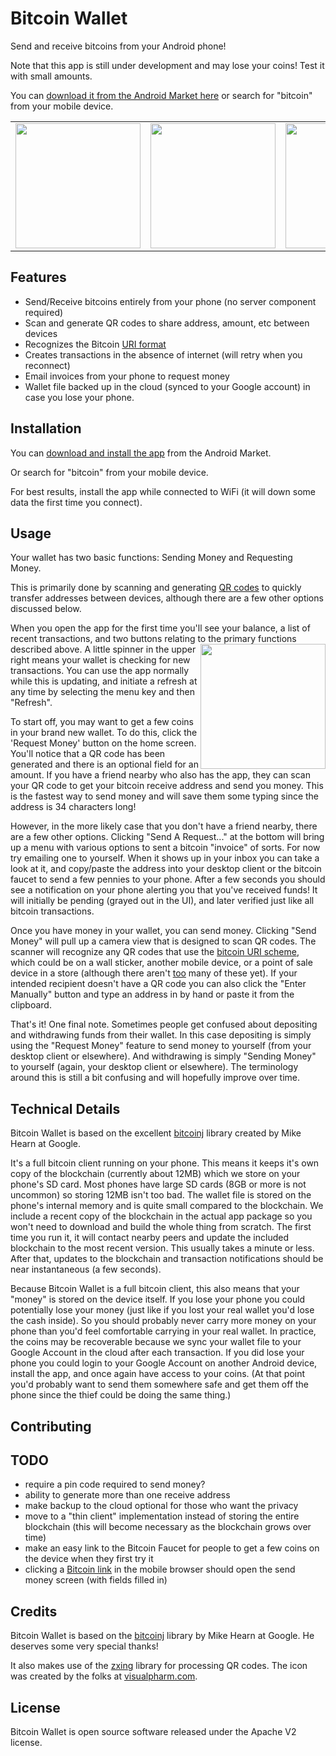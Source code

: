 Bitcoin Wallet
==============

Send and receive bitcoins from your Android phone!

Note that this app is still under development and may lose your coins!  Test it with small amounts.

You can [download it from the Android Market here](http://example.com/) or search for "bitcoin" from your mobile device.

<table>
  <tr>
    <td><img src="http://i.imgur.com/aqF3p.png" width="200" /></td>    
    <td><img src="http://i.imgur.com/ilvNp.png" width="200" /></td>
    <td><img src="http://i.imgur.com/ObBth.png" width="200" /></td>
    <td><img src="http://i.imgur.com/TsZc7.png" width="200" /></td>
  </tr>
</table>

Features
--------

* Send/Receive bitcoins entirely from your phone (no server component required)
* Scan and generate QR codes to share address, amount, etc between devices
* Recognizes the Bitcoin [URI format](https://en.bitcoin.it/wiki/URI_Scheme)
* Creates transactions in the absence of internet (will retry when you reconnect)
* Email invoices from your phone to request money
* Wallet file backed up in the cloud (synced to your Google account) in case you lose your phone.

Installation
-------------

You can [download and install the app](http://example.com/) from the Android Market.

Or search for "bitcoin" from your mobile device.

For best results, install the app while connected to WiFi (it will down some data the first time you connect).

Usage
-----

Your wallet has two basic functions: Sending Money and Requesting Money.

This is primarily done by scanning and generating [QR codes](http://en.wikipedia.org/wiki/QR_code) to quickly transfer addresses between devices, although there are a few other options discussed below.

When you open the app for the first time you'll see your balance, a list of recent transactions, and two buttons relating to the primary functions described above.  <img src="http://i.imgur.com/tTdtZ.png" width="200" style="float: right;"/> A little spinner in the upper right means your wallet is checking for new transactions.  You can use the app normally while this is updating, and initiate a refresh at any time by selecting the menu key and then "Refresh".

To start off, you may want to get a few coins in your brand new wallet.  To do this, click the 'Request Money' button on the home screen.  You'll notice that a QR code has been generated and there is an optional field for an amount.  If you have a friend nearby who also has the app, they can scan your QR code to get your bitcoin receive address and send you money.  This is the fastest way to send money and will save them some typing since the address is 34 characters long!

However, in the more likely case that you don't have a friend nearby, there are a few other options.  Clicking "Send A Request..." at the bottom will bring up a menu with various options to sent a bitcoin "invoice" of sorts.  For now try emailing one to yourself.  When it shows up in your inbox you can take a look at it, and copy/paste the address into your desktop client or the bitcoin faucet to send a few pennies to your phone.  After a few seconds you should see a notification on your phone alerting you that you've received funds!  It will initially be pending (grayed out in the UI), and later verified just like all bitcoin transactions.

Once you have money in your wallet, you can send money.  Clicking "Send Money" will pull up a camera view that is designed to scan QR codes.  The scanner will recognize any QR codes that use the [bitcoin URI scheme](https://en.bitcoin.it/wiki/URI_Scheme), which could be on a wall sticker, another mobile device, or a point of sale device in a store (although there aren't [too](http://starburst.hackerfriendly.com/?p=1530) many of these yet).  If your intended recipient doesn't have a QR code you can also click the "Enter Manually" button and type an address in by hand or paste it from the clipboard.

That's it!  One final note.  Sometimes people get confused about depositing and withdrawing funds from their wallet.  In this case depositing is simply using the "Request Money" feature to send money to yourself (from your desktop client or elsewhere).  And withdrawing is simply "Sending Money" to yourself (again, your desktop client or elsewhere).  The terminology around this is still a bit confusing and will hopefully improve over time.

Technical Details
-----------------

Bitcoin Wallet is based on the excellent [bitcoinj](http://code.google.com/p/bitcoinj/) library created by Mike Hearn at Google.

It's a full bitcoin client running on your phone.  This means it keeps it's own copy of the blockchain (currently about 12MB) which we store on your phone's SD card.  Most phones have large SD cards (8GB or more is not uncommon) so storing 12MB isn't too bad.  The wallet file is stored on the phone's internal memory and is quite small compared to the blockchain.  We include a recent copy of the blockchain in the actual app package so you won't need to download and build the whole thing from scratch.  The first time you run it, it will contact nearby peers and update the included blockchain to the most recent version.  This usually takes a minute or less.  After that, updates to the blockchain and transaction notifications should be near instantaneous (a few seconds).

Because Bitcoin Wallet is a full bitcoin client, this also means that your "money" is stored on the device itself.  If you lose your phone you could potentially lose your money (just like if you lost your real wallet you'd lose the cash inside).  So you should probably never carry more money on your phone than you'd feel comfortable carrying in your real wallet.  In practice, the coins may be recoverable because we sync your wallet file to your Google Account in the cloud after each transaction.  If you did lose your phone you could login to your Google Account on another Android device, install the app, and once again have access to your coins.  (At that point you'd probably want to send them somewhere safe and get them off the phone since the thief could be doing the same thing.)

Contributing
------------

TODO
----

* require a pin code required to send money?
* ability to generate more than one receive address
* make backup to the cloud optional for those who want the privacy
* move to a "thin client" implementation instead of storing the entire blockchain (this will become necessary as the blockchain grows over time)
* make an easy link to the Bitcoin Faucet for people to get a few coins on the device when they first try it
* clicking a [Bitcoin link](https://en.bitcoin.it/wiki/URI_Scheme) in the mobile browser should open the send money screen (with fields filled in)

Credits
-------

Bitcoin Wallet is based on the [bitcoinj](http://code.google.com/p/bitcoinj/) library by Mike Hearn at Google.  He deserves some very special thanks!

It also makes use of the [zxing](http://code.google.com/p/zxing/) library for processing QR codes.  The icon was created by the folks at [visualpharm.com](http://www.visualpharm.com/).

License
-------

Bitcoin Wallet is open source software released under the Apache V2 license.
